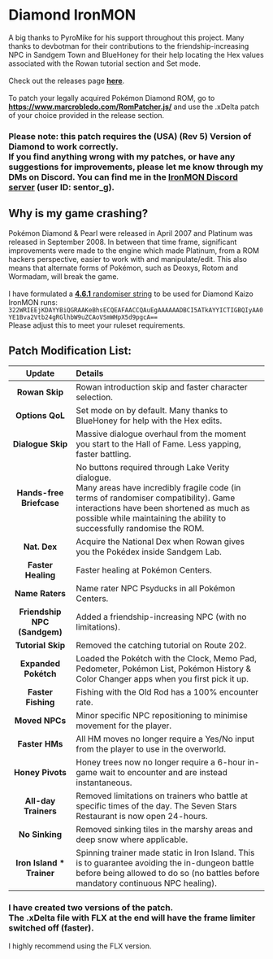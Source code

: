# Diamond IronMON

A big thanks to PyroMike for his support throughout this project. Many thanks to devbotman for their contributions to the friendship-increasing NPC in Sandgem Town and BlueHoney for their help locating the Hex values associated with the Rowan tutorial section and Set mode.
<br><br>
Check out the releases page [**here**](https://github.com/SentorG/Diamond-IronMON/releases).
<br><br>
To patch your legally acquired Pokémon Diamond ROM, go to **https://www.marcrobledo.com/RomPatcher.js/** and use the .xDelta patch of your choice provided in the release section.

### Please note: this patch requires the **(USA) (Rev 5) Version** of Diamond to work correctly.<br>If you find anything wrong with my patches, or have any suggestions for improvements, please let me know through my DMs on Discord. You can find me in the **[IronMON Discord server](https://discord.com/invite/jFPYsZAhjX) (user ID: sentor_g)**.

## Why is my game crashing?
Pokémon Diamond & Pearl were released in April 2007 and Platinum was released in September 2008. In between that time frame, significant improvements were made to the engine which made Platinum, from a ROM hackers perspective, easier to work with and manipulate/edit. This also means that alternate forms of Pokémon, such as Deoxys, Rotom and Wormadam, will break the game.<br><br>I have formulated a <ins>**4.6.1** randomiser string</ins> to be used for Diamond Kaizo IronMON runs: `322WRIEEjKDAYYBiQGRAAKeBhsECQEAFAACCQAuEgAAAAAADBCI5ATkAYYICTIGBQIyAA0YE1Bva2Vtb24gRGlhbW9uZCAoVSmWHpX5d9pgcA==`<br>Please adjust this to meet your ruleset requirements.

## Patch Modification List:
| **Update** | **Details** |
|:-:|:-|
| **Rowan Skip** | Rowan introduction skip and faster character selection. |
| **Options QoL** | Set mode on by default. Many thanks to BlueHoney for help with the Hex edits. |
| **Dialogue Skip** | Massive dialogue overhaul from the moment you start to the Hall of Fame. Less yapping, faster battling. |
| **Hands-free Briefcase** | No buttons required through Lake Verity dialogue.<br>Many areas have incredibly fragile code (in terms of randomiser compatibility). Game interactions have been shortened as much as possible while maintaining the ability to successfully randomise the ROM. |
| **Nat. Dex** | Acquire the National Dex when Rowan gives you the Pokédex inside Sandgem Lab. |
| **Faster Healing** | Faster healing at Pokémon Centers. |
| **Name Raters** | Name rater NPC Psyducks in all Pokémon Centers. |
| **Friendship NPC (Sandgem)** | Added a friendship-increasing NPC (with no limitations). |
| **Tutorial Skip** | Removed the catching tutorial on Route 202. |
| **Expanded Pokétch** | Loaded the Pokétch with the Clock, Memo Pad, Pedometer, Pokémon List, Pokémon History & Color Changer apps when you first pick it up. |
| **Faster Fishing** | Fishing with the Old Rod has a 100% encounter rate. |
| **Moved NPCs** | Minor specific NPC repositioning to minimise movement for the player. |
| **Faster HMs** | All HM moves no longer require a Yes/No input from the player to use in the overworld. |
| **Honey Pivots** | Honey trees now no longer require a 6-hour in-game wait to encounter and are instead instantaneous. |
| **All-day Trainers** | Removed limitations on trainers who battle at specific times of the day. The Seven Stars Restaurant is now open 24-hours. |
| **No Sinking** | Removed sinking tiles in the marshy areas and deep snow where applicable. |
| **Iron Island * Trainer** | Spinning trainer made static in Iron Island. This is to guarantee avoiding the in-dungeon battle before being allowed to do so (no battles before mandatory continuous NPC healing). |

### I have created two versions of the patch.<br>The .xDelta file with FLX at the end will have the frame limiter switched off (faster).
I highly recommend using the FLX version.
